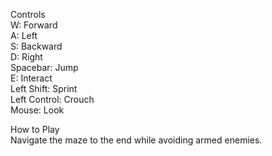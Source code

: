 Controls\
W: Forward\
A: Left\
S: Backward\
D: Right\
Spacebar: Jump\
E: Interact\
Left Shift: Sprint\
Left Control: Crouch\
Mouse: Look

How to Play\
Navigate the maze to the end while avoiding armed enemies.
